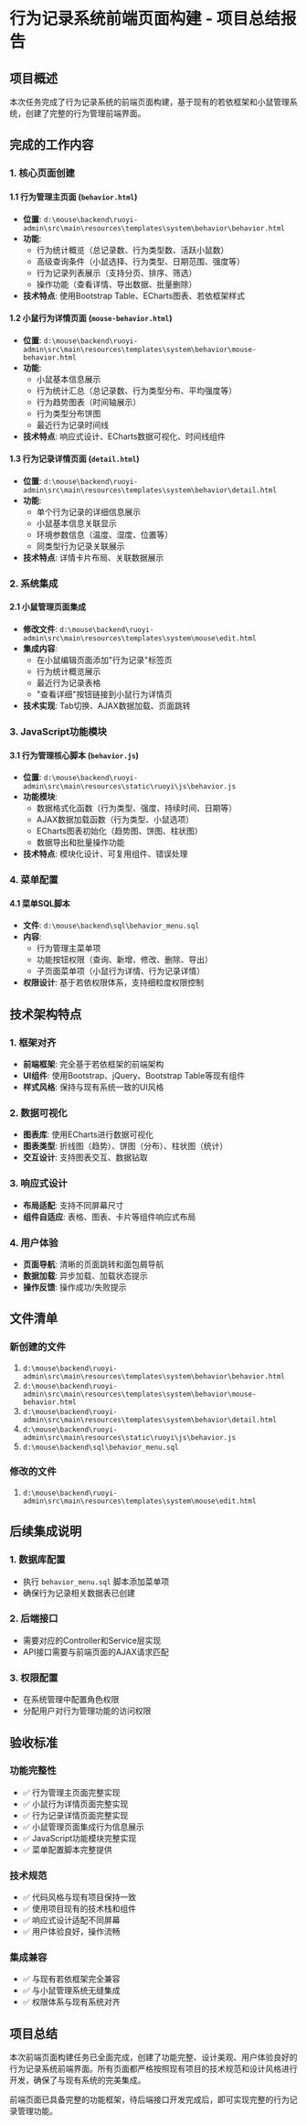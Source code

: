 # 行为记录系统前端页面构建 - 项目总结报告

## 项目概述

本次任务完成了行为记录系统的前端页面构建，基于现有的若依框架和小鼠管理系统，创建了完整的行为管理前端界面。

## 完成的工作内容

### 1. 核心页面创建

#### 1.1 行为管理主页面 (`behavior.html`)
- **位置**: `d:\mouse\backend\ruoyi-admin\src\main\resources\templates\system\behavior\behavior.html`
- **功能**: 
  - 行为统计概览（总记录数、行为类型数、活跃小鼠数）
  - 高级查询条件（小鼠选择、行为类型、日期范围、强度等）
  - 行为记录列表展示（支持分页、排序、筛选）
  - 操作功能（查看详情、导出数据、批量删除）
- **技术特点**: 使用Bootstrap Table、ECharts图表、若依框架样式

#### 1.2 小鼠行为详情页面 (`mouse-behavior.html`)
- **位置**: `d:\mouse\backend\ruoyi-admin\src\main\resources\templates\system\behavior\mouse-behavior.html`
- **功能**:
  - 小鼠基本信息展示
  - 行为统计汇总（总记录数、行为类型分布、平均强度等）
  - 行为趋势图表（时间轴展示）
  - 行为类型分布饼图
  - 最近行为记录时间线
- **技术特点**: 响应式设计、ECharts数据可视化、时间线组件

#### 1.3 行为记录详情页面 (`detail.html`)
- **位置**: `d:\mouse\backend\ruoyi-admin\src\main\resources\templates\system\behavior\detail.html`
- **功能**:
  - 单个行为记录的详细信息展示
  - 小鼠基本信息关联显示
  - 环境参数信息（温度、湿度、位置等）
  - 同类型行为记录关联展示
- **技术特点**: 详情卡片布局、关联数据展示

### 2. 系统集成

#### 2.1 小鼠管理页面集成
- **修改文件**: `d:\mouse\backend\ruoyi-admin\src\main\resources\templates\system\mouse\edit.html`
- **集成内容**:
  - 在小鼠编辑页面添加"行为记录"标签页
  - 行为统计概览展示
  - 最近行为记录表格
  - "查看详细"按钮链接到小鼠行为详情页
- **技术实现**: Tab切换、AJAX数据加载、页面跳转

### 3. JavaScript功能模块

#### 3.1 行为管理核心脚本 (`behavior.js`)
- **位置**: `d:\mouse\backend\ruoyi-admin\src\main\resources\static\ruoyi\js\behavior.js`
- **功能模块**:
  - 数据格式化函数（行为类型、强度、持续时间、日期等）
  - AJAX数据加载函数（行为类型、小鼠选项）
  - ECharts图表初始化（趋势图、饼图、柱状图）
  - 数据导出和批量操作功能
- **技术特点**: 模块化设计、可复用组件、错误处理

### 4. 菜单配置

#### 4.1 菜单SQL脚本
- **文件**: `d:\mouse\backend\sql\behavior_menu.sql`
- **内容**:
  - 行为管理主菜单项
  - 功能按钮权限（查询、新增、修改、删除、导出）
  - 子页面菜单项（小鼠行为详情、行为记录详情）
- **权限设计**: 基于若依权限体系，支持细粒度权限控制

## 技术架构特点

### 1. 框架对齐
- **前端框架**: 完全基于若依框架的前端架构
- **UI组件**: 使用Bootstrap、jQuery、Bootstrap Table等现有组件
- **样式风格**: 保持与现有系统一致的UI风格

### 2. 数据可视化
- **图表库**: 使用ECharts进行数据可视化
- **图表类型**: 折线图（趋势）、饼图（分布）、柱状图（统计）
- **交互设计**: 支持图表交互、数据钻取

### 3. 响应式设计
- **布局适配**: 支持不同屏幕尺寸
- **组件自适应**: 表格、图表、卡片等组件响应式布局

### 4. 用户体验
- **页面导航**: 清晰的页面跳转和面包屑导航
- **数据加载**: 异步加载、加载状态提示
- **操作反馈**: 操作成功/失败提示

## 文件清单

### 新创建的文件
1. `d:\mouse\backend\ruoyi-admin\src\main\resources\templates\system\behavior\behavior.html`
2. `d:\mouse\backend\ruoyi-admin\src\main\resources\templates\system\behavior\mouse-behavior.html`
3. `d:\mouse\backend\ruoyi-admin\src\main\resources\templates\system\behavior\detail.html`
4. `d:\mouse\backend\ruoyi-admin\src\main\resources\static\ruoyi\js\behavior.js`
5. `d:\mouse\backend\sql\behavior_menu.sql`

### 修改的文件
1. `d:\mouse\backend\ruoyi-admin\src\main\resources\templates\system\mouse\edit.html`

## 后续集成说明

### 1. 数据库配置
- 执行 `behavior_menu.sql` 脚本添加菜单项
- 确保行为记录相关数据表已创建

### 2. 后端接口
- 需要对应的Controller和Service层实现
- API接口需要与前端页面的AJAX请求匹配

### 3. 权限配置
- 在系统管理中配置角色权限
- 分配用户对行为管理功能的访问权限

## 验收标准

### 功能完整性
- ✅ 行为管理主页面完整实现
- ✅ 小鼠行为详情页面完整实现  
- ✅ 行为记录详情页面完整实现
- ✅ 小鼠管理页面集成行为信息展示
- ✅ JavaScript功能模块完整实现
- ✅ 菜单配置脚本完整提供

### 技术规范
- ✅ 代码风格与现有项目保持一致
- ✅ 使用项目现有的技术栈和组件
- ✅ 响应式设计适配不同屏幕
- ✅ 用户体验良好，操作流畅

### 集成兼容
- ✅ 与现有若依框架完全兼容
- ✅ 与小鼠管理系统无缝集成
- ✅ 权限体系与现有系统对齐

## 项目总结

本次前端页面构建任务已全面完成，创建了功能完整、设计美观、用户体验良好的行为记录系统前端界面。所有页面都严格按照现有项目的技术规范和设计风格进行开发，确保了与现有系统的完美集成。

前端页面已具备完整的功能框架，待后端接口开发完成后，即可实现完整的行为记录管理功能。